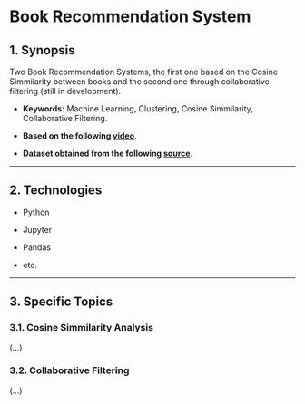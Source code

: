 # Book Recommendation System

## 1. Synopsis

Two Book Recommendation Systems, the first one based on the Cosine Simmilarity between books and the second one through collaborative filtering (still in development).

- **Keywords:** Machine Learning, Clustering, Cosine Simmilarity, Collaborative Filtering.

* **Based on the following [video](https://www.youtube.com/watch?v=xySjbVUgAwU)**.

- **Dataset obtained from the following [source](https://www.kaggle.com/jealousleopard/goodreadsbooks)**.

---

## 2. Technologies

- Python

* Jupyter

- Pandas

* etc.

---

## 3. Specific Topics

### 3.1. Cosine Simmilarity Analysis

(...)

### 3.2. Collaborative Filtering

(...)
